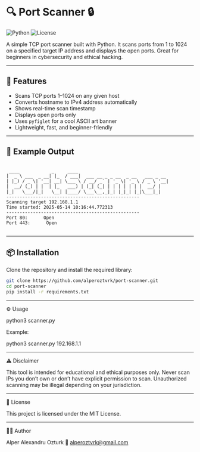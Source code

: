 # 🔍 Port Scanner 🔒

![Python](https://img.shields.io/badge/Python-3.x-blue?style=flat-square)
![License](https://img.shields.io/badge/License-MIT-green?style=flat-square)

A simple TCP port scanner built with Python. It scans ports from 1 to 1024 on a specified target IP address and displays the open ports. Great for beginners in cybersecurity and ethical hacking.

---

## 🧠 Features

- Scans TCP ports 1–1024 on any given host
- Converts hostname to IPv4 address automatically
- Shows real-time scan timestamp
- Displays open ports only
- Uses `pyfiglet` for a cool ASCII art banner
- Lightweight, fast, and beginner-friendly

---

## 📸 Example Output


```

 ____            _     ____                                  
|  _ \ ___  _ __| |_  / ___|  ___ __ _ _ __  _ __   ___ _ __ 
| |_) / _ \| '__| __| \___ \ / __/ _` | '_ \| '_ \ / _ \ '__|
|  __/ (_) | |  | |_   ___) | (_| (_| | | | | | | |  __/ |   
|_|   \___/|_|   \__| |____/ \___\__,_|_| |_|_| |_|\___|_|
--------------------------------------------------
Scanning target 192.168.1.1
Time started: 2025-05-14 10:16:44.772313
--------------------------------------------------
Port 80:      Open
Port 443:      Open
 
  ```                                                           
---

## 📦 Installation

Clone the repository and install the required library:

```bash
git clone https://github.com/alperoztvrk/port-scanner.git
cd port-scanner
pip install -r requirements.txt
```

---

⚙️ Usage

python3 scanner.py <target-ip-or-hostname>

Example:

python3 scanner.py 192.168.1.1

---

⚠️ Disclaimer

This tool is intended for educational and ethical purposes only.
Never scan IPs you don’t own or don’t have explicit permission to scan.
Unauthorized scanning may be illegal depending on your jurisdiction.

---

📄 License

This project is licensed under the MIT License.

---

👨‍💻 Author

Alper Alexandru Ozturk
📧 alperoztvrk@gmail.com
